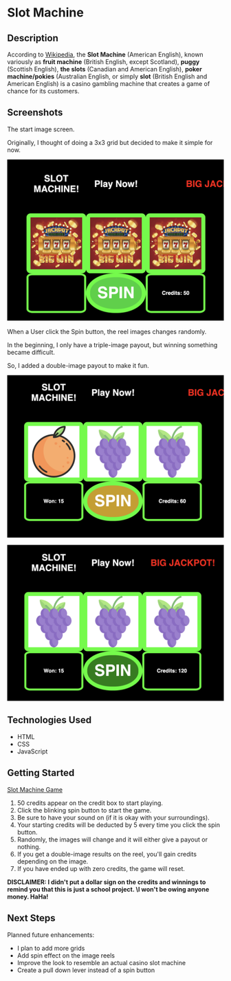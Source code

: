 # Slot Machine

## Description

According to [Wikipedia](https://en.wikipedia.org/wiki/Slot_machine), the **Slot Machine** (American English), 
known variously as **fruit machine** (British English, except Scotland), **puggy** (Scottish English), **the slots** 
(Canadian and American English), **poker machine/pokies** (Australian English, or simply **slot** (British English 
and American English) is a casino gambling machine that creates a game of chance for its customers.


## Screenshots


The start image screen. 

Originally, I thought of doing a 3x3 grid but decided to make it simple for now. 

![Slot Machine Starting Screen](https://github.com/brownbugz/slotmachine/blob/master/images/slot1.png)


When a User click the Spin button, the reel images changes randomly. 

In the beginning, I only have a triple-image payout, but winning something became difficult. 

So, I added a double-image payout to make it fun.

![Double Image Win](https://github.com/brownbugz/slotmachine/blob/master/images/slot2.png)


![Triple Image Win](https://github.com/brownbugz/slotmachine/blob/master/images/slot3.png)


## Technologies Used

* HTML
* CSS
* JavaScript


## Getting Started

[Slot Machine Game](https://brownbugz.github.io/slotmachine/)

1. 50 credits appear on the credit box to start playing. 
2. Click the blinking spin button to start the game.
3. Be sure to have your sound on (if it is okay with your surroundings).
4. Your starting credits will be deducted by 5 every time you click the spin button.
5. Randomly, the images will change and it will either give a payout or nothing.
6. If you get a double-image results on the reel, you'll gain credits depending on the image. 
7. If you have ended up with zero credits, the game will reset.

**DISCLAIMER: I didn't put a dollar sign on the credits and winnings to remind you that this is just a school project.
\I won't be owing anyone money. HaHa!**

## Next Steps

Planned future enhancements:

* I plan to add more grids
* Add spin effect on the image reels
* Improve the look to resemble an actual casino slot machine
* Create a pull down lever instead of a spin button





